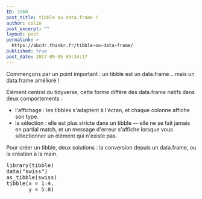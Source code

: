 ```yaml
---
ID: 3360
post_title: tibble ou data.frame ?
author: colin
post_excerpt: ""
layout: post
permalink: >
  https://abcdr.thinkr.fr/tibble-ou-data-frame/
published: true
post_date: 2017-05-05 09:34:17
---
```

<p>Commençons par un point important : un tibble est un data.frame... mais un data.frame amélioré !
<p>Élément central du tidyverse, cette forme diffère des data.frame natifs dans deux comportements :
<p>
<ul>
	<li>l'affichage : les tibbles s'adaptent à l'écran, et chaque colonne affiche son type.</li>
	<li>la sélection : elle est plus stricte dans un tibble — elle ne se fait jamais en partial match, et un message d'erreur s'affiche lorsque vous sélectionner un élément qui n'existe pas.</li>
</ul>
Pour créer un tibble, deux solutions : la conversion depuis un data.frame, ou la création à la main.
<pre>library(tibble)
data("swiss")
as_tibble(swiss)
tibble(x = 1:4,
       y = 5:8)</pre>